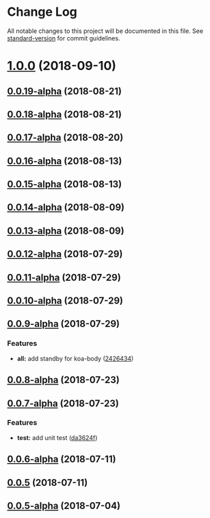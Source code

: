 # Change Log

All notable changes to this project will be documented in this file. See [standard-version](https://github.com/conventional-changelog/standard-version) for commit guidelines.

<a name="1.0.0"></a>
# [1.0.0](https://github.com/TencentCloud/scf-node-debug/compare/v0.0.19-alpha...v1.0.0) (2018-09-10)



<a name="0.0.19-alpha"></a>
## [0.0.19-alpha](https://github.com/TencentCloud/scf-node-debug/compare/v0.0.18-alpha...v0.0.19-alpha) (2018-08-21)



<a name="0.0.18-alpha"></a>
## [0.0.18-alpha](https://github.com/TencentCloud/scf-node-debug/compare/v0.0.17-alpha...v0.0.18-alpha) (2018-08-21)



<a name="0.0.17-alpha"></a>
## [0.0.17-alpha](https://github.com/TencentCloud/scf-node-debug/compare/v0.0.16-alpha...v0.0.17-alpha) (2018-08-20)



<a name="0.0.16-alpha"></a>
## [0.0.16-alpha](https://github.com/TencentCloud/scf-node-debug/compare/v0.0.15-alpha...v0.0.16-alpha) (2018-08-13)



<a name="0.0.15-alpha"></a>
## [0.0.15-alpha](https://github.com/TencentCloud/scf-node-debug/compare/v0.0.14-alpha...v0.0.15-alpha) (2018-08-13)



<a name="0.0.14-alpha"></a>
## [0.0.14-alpha](https://github.com/TencentCloud/scf-node-debug/compare/v0.0.13-alpha...v0.0.14-alpha) (2018-08-09)



<a name="0.0.13-alpha"></a>
## [0.0.13-alpha](https://github.com/TencentCloud/scf-node-debug/compare/v0.0.12-alpha...v0.0.13-alpha) (2018-08-09)



<a name="0.0.12-alpha"></a>
## [0.0.12-alpha](https://github.com/TencentCloud/scf-node-debug/compare/v0.0.11-alpha...v0.0.12-alpha) (2018-07-29)



<a name="0.0.11-alpha"></a>
## [0.0.11-alpha](https://github.com/TencentCloud/scf-node-debug/compare/v0.0.10-alpha...v0.0.11-alpha) (2018-07-29)



<a name="0.0.10-alpha"></a>
## [0.0.10-alpha](https://github.com/TencentCloud/scf-node-debug/compare/v0.0.9-alpha...v0.0.10-alpha) (2018-07-29)



<a name="0.0.9-alpha"></a>
## [0.0.9-alpha](https://github.com/TencentCloud/scf-node-debug/compare/v0.0.8-alpha...v0.0.9-alpha) (2018-07-29)


### Features

* **all:** add standby for koa-body ([2426434](https://github.com/TencentCloud/scf-node-debug/commit/2426434))



<a name="0.0.8-alpha"></a>
## [0.0.8-alpha](https://github.com/TencentCloud/scf-node-debug/compare/v0.0.7-alpha...v0.0.8-alpha) (2018-07-23)



<a name="0.0.7-alpha"></a>
## [0.0.7-alpha](https://github.com/TencentCloud/scf-node-debug/compare/v0.0.6-alpha...v0.0.7-alpha) (2018-07-23)


### Features

* **test:** add unit test ([da3624f](https://github.com/TencentCloud/scf-node-debug/commit/da3624f))



<a name="0.0.6-alpha"></a>
## [0.0.6-alpha](https://github.com/TencentCloud/scf-node-debug/compare/v0.0.5...v0.0.6-alpha) (2018-07-11)



<a name="0.0.5"></a>
## [0.0.5](https://github.com/TencentCloud/scf-node-debug/compare/v0.0.5-alpha...v0.0.5) (2018-07-11)



<a name="0.0.5-alpha"></a>
## [0.0.5-alpha](https://github.com/TencentCloud/scf-node-debug/compare/v0.0.4-alpha...v0.0.5-alpha) (2018-07-04)
